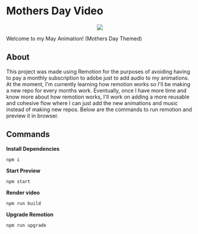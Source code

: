 # Mothers Day Video

<p align="center">
  <a href="https://twitter.com/DrawInDrew">
    <img src="https://pbs.twimg.com/profile_banners/1329908733720354820/1629072720/1500x500">
  </a>
</p>

Welcome to my May Animation! (Mothers Day Themed)

## About

<p>
  This project was made using Remotion for the purposes of avoiding having to pay a
  monthly subscription to adobe just to add audio to my animations. At the moment, 
  I'm currently learning how remotion works so I'll be making a new repo for every months work.
  Eventually, once I have more time and know more about how remotion works, I'll work on adding 
  a more reusable and cohesive flow where I can just add the new animations and music instead 
  of making new repos. Below are the commands to run remotion and preview it in browser.
</p>

## Commands

**Install Dependencies**

```console
npm i
```

**Start Preview**

```console
npm start
```

**Render video**

```console
npm run build
```

**Upgrade Remotion**

```console
npm run upgrade
```
